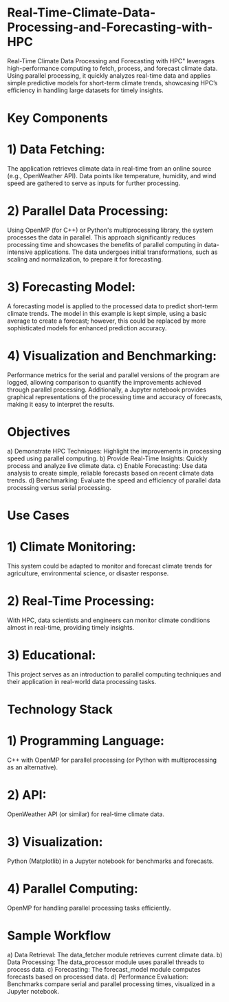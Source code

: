 # Real-Time-Climate-Data-Processing-and-Forecasting-with-HPC
Real-Time Climate Data Processing and Forecasting with HPC" leverages high-performance computing to fetch, process, and forecast climate data. Using parallel processing, it quickly analyzes real-time data and applies simple predictive models for short-term climate trends, showcasing HPC’s efficiency in handling large datasets for timely insights.

# Key Components

# 1) Data Fetching: 
The application retrieves climate data in real-time from an online source (e.g., OpenWeather API). Data points like temperature, humidity, and wind speed are gathered to serve as inputs for further processing.

# 2) Parallel Data Processing: 
Using OpenMP (for C++) or Python's multiprocessing library, the system processes the data in parallel. This approach significantly reduces processing time and showcases the benefits of parallel computing in data-intensive applications. The data undergoes initial transformations, such as scaling and normalization, to prepare it for forecasting.

# 3) Forecasting Model:
A forecasting model is applied to the processed data to predict short-term climate trends. The model in this example is kept simple, using a basic average to create a forecast; however, this could be replaced by more sophisticated models for enhanced prediction accuracy.

# 4) Visualization and Benchmarking: 
Performance metrics for the serial and parallel versions of the program are logged, allowing comparison to quantify the improvements achieved through parallel processing. Additionally, a Jupyter notebook provides graphical representations of the processing time and accuracy of forecasts, making it easy to interpret the results.

# Objectives

a) Demonstrate HPC Techniques: Highlight the improvements in processing speed using parallel computing.
b) Provide Real-Time Insights: Quickly process and analyze live climate data.
c) Enable Forecasting: Use data analysis to create simple, reliable forecasts based on recent climate data trends.
d) Benchmarking: Evaluate the speed and efficiency of parallel data processing versus serial processing.

# Use Cases

# 1) Climate Monitoring: 
This system could be adapted to monitor and forecast climate trends for agriculture, environmental science, or disaster response.

# 2) Real-Time Processing: 
With HPC, data scientists and engineers can monitor climate conditions almost in real-time, providing timely insights.

# 3) Educational: 
This project serves as an introduction to parallel computing techniques and their application in real-world data processing tasks.


# Technology Stack

# 1) Programming Language: 
C++ with OpenMP for parallel processing (or Python with multiprocessing as an alternative).

# 2) API: 
OpenWeather API (or similar) for real-time climate data.
# 3) Visualization: 
Python (Matplotlib) in a Jupyter notebook for benchmarks and forecasts.

# 4) Parallel Computing: 
OpenMP for handling parallel processing tasks efficiently.


# Sample Workflow

a) Data Retrieval: The data_fetcher module retrieves current climate data.
b) Data Processing: The data_processor module uses parallel threads to process data.
c) Forecasting: The forecast_model module computes forecasts based on processed data.
d) Performance Evaluation: Benchmarks compare serial and parallel processing times, visualized in a Jupyter notebook.
